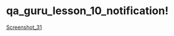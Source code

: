 # qa_guru_lesson_10_notification!
[Screenshot_31](https://user-images.githubusercontent.com/83226881/200713331-7252dce3-1ec7-4ff1-b3a3-99115ebf2a75.jpg)
